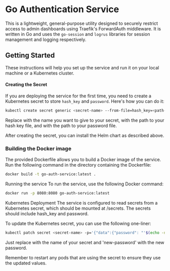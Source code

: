 # Go Authentication Service

This is a lightweight, general-purpose utility designed to securely restrict access to admin dashboards using Traefik's ForwardAuth middleware. It is written in Go and uses the `go-session` and `logrus` libraries for session management and logging respectively.

## Getting Started

These instructions will help you set up the service and run it on your local machine or a Kubernetes cluster.

#### Creating the Secret

If you are deploying the service for the first time, you need to create a Kubernetes secret to store `hash_key` and `password`. Here's how you can do it:

```bash
kubectl create secret generic <secret-name> --from-file=hash_key=<path-to-hash-key> --from-file=password=<path-to-password>
```
Replace <secret-name> with the name you want to give to your secret, <path-to-hash-key> with the path to your hash key file, and <path-to-password> with the path to your password file.

After creating the secret, you can install the Helm chart as described above.

### Building the Docker image

The provided Dockerfile allows you to build a Docker image of the service. Run the following command in the directory containing the Dockerfile:

```bash
docker build -t go-auth-service:latest .
```
Running the service
To run the service, use the following Docker command:

```bash
docker run -p 8080:8080 go-auth-service:latest
```
Kubernetes Deployment
The service is configured to read secrets from a Kubernetes secret, which should be mounted at /secrets. The secrets should include hash_key and password.

To update the Kubernetes secret, you can use the following one-liner:

```bash
kubectl patch secret <secret-name> -p='{"data":{"password": "'$(echo -n 'new-password' | base64)'"}}'
```

Just replace <secret-name> with the name of your secret and 'new-password' with the new password.

Remember to restart any pods that are using the secret to ensure they use the updated values.

